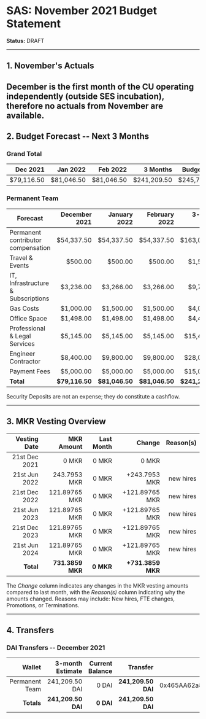 # SAS: November 2021 Budget Statement

**Status:** DRAFT

---
## 1. November's Actuals

December is the first month of the CU operating independently (outside SES incubation), therefore no actuals from November are available.
---

## 2. Budget Forecast -- Next 3 Months

### Grand Total

|  Dec 2021  |  Jan 2022  |  Feb 2022  |    3 Months    |   Budget Cap   |
| ----------:| ----------:| ----------:| --------------:| --------------:|
|  $79,116.50|  $81,046.50|  $81,046.50|     $241,209.50|     $245,737.50|

### Permanent Team

| Forecast                                            | December 2021 | January 2022 | February 2022 | 3-month Total |
|-----------------------------------------------------|--------------:|-------------:|--------------:|--------------:|
| Permanent contributor compensation                  |     $54,337.50|    $54,337.50|     $54,337.50|    $163,012.50|
| Travel & Events                                     |        $500.00|       $500.00|        $500.00|      $1,500.00|
| IT, Infrastructure & Subscriptions                  |      $3,236.00|     $3,266.00|      $3,266.00|      $9,768.00|
| Gas Costs                                           |      $1,000.00|     $1,500.00|      $1,500.00|      $4,000.00|
| Office Space                                        |      $1,498.00|     $1,498.00|      $1,498.00|      $4,494.00|
| Professional & Legal Services                       |      $5,145.00|     $5,145.00|      $5,145.00|     $15,435.00|
| Engineer Contractor                                 |      $8,400.00|     $9,800.00|      $9,800.00|     $28,000.00|
| Payment Fees                                        |      $5,000.00|     $5,000.00|      $5,000.00|     $15,000.00|
| **Total**                                           | **$79,116.50**|**$81,046.50**| **$81,046.50**|**$241,209.50**|

Security Deposits are not an expense; they do constitute a cashflow.

---

## 3. MKR Vesting Overview

 
|  Vesting Date         |       MKR Amount | Last Month |        Change |      Reason(s) |
|----------------------:|-----------------:|-----------:|--------------:|---------------:|
|  21st Dec 2021        |       0 MKR      |      0 MKR |   0 MKR       |          |
|  21st Jun 2022        |      243.7953 MKR |      0 MKR |   +243.7953 MKR |      new hires  |
|  21st Dec 2022        |       121.89765 MKR |      0 MKR |   +121.89765 MKR |   new hires |
|  21st Jun 2023        |       121.89765 MKR |      0 MKR |   +121.89765 MKR |      new hires |
|  21st Dec 2023        |       121.89765 MKR |      0 MKR |   +121.89765 MKR |      new hires |
|  21st Jun 2024        |       121.89765 MKR |      0 MKR |   +121.89765 MKR |      new hires |
|  **Total**            | **731.3859 MKR** |  **0 MKR** | **+731.3859 MKR** |                |

The *Change* column indicates any changes in the MKR vesting amounts compared to last month, with the *Reason(s)* column indicating why the amounts changed. Reasons may include: New hires, FTE changes, Promotions, or Terminations.

---

## 4. Transfers

### DAI Transfers -- December 2021

|             Wallet | 3-month Estimate | Current Balance |         Transfer |                          Multi-sig Address |
|-------------------:|-----------------:|----------------:|-----------------:|-------------------------------------------:|
|     Permanent Team |      241,209.50 DAI |           0 DAI | **241,209.50 DAI** | 0x465AA62a82E220B331f5ECcA697c20E89554B298 |
|     **Totals**     |  **241,209.50 DAI** |       **0 DAI** | **241,209.50 DAI** |                                            |
